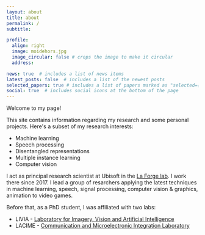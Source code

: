 ```yaml
---
layout: about
title: about
permalink: /
subtitle: 

profile:
  align: right
  image: moidehors.jpg
  image_circular: false # crops the image to make it circular
  address: 

news: true  # includes a list of news items
latest_posts: false  # includes a list of the newest posts
selected_papers: true # includes a list of papers marked as "selected={true}"
social: true  # includes social icons at the bottom of the page
---
```


Welcome to my page! 

This site contains information regarding my research and some personal projects.
Here's a subset of my research interests:
- Machine learning
- Speech processing
- Disentangled representations
- Multiple instance learning
- Computer vision


I act as principal research scientist at Ubisoft in the [La Forge lab](https://www.ubisoft.com/en-us/studio/laforge). I work there since 2017. 
I lead a group of resarchers applying the latest techniques in machine learning, speech, signal processing, computer vision & graphics, animation to video games.

Before that, as a PhD student, I was affiliated with two labs:
- LIVIA - [Laboratory for Imagery, Vision and Artificial Intelligence](https://liviamtl.ca/)
- LACIME - [Communication and Microelectronic Integration Laboratory](https://www.etsmtl.ca/unites-de-recherche/lacime/accueil?lang=en-CA)
